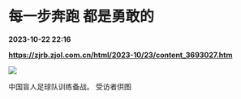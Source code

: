 # 每一步奔跑 都是勇敢的

**2023-10-22 22:16**

**https://zjrb.zjol.com.cn/html/2023-10/23/content_3693027.htm**

![](https://zjrb.zjol.com.cn/images/2023-10/23/zjrb2023102300008v01b004.jpg)

中国盲人足球队训练备战。 受访者供图
